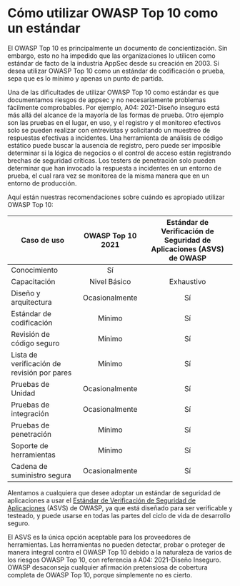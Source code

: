 # Cómo utilizar OWASP Top 10 como un estándar

El OWASP Top 10 es principalmente un documento de concientización. Sin embargo, esto no ha impedido que las organizaciones lo utilicen como estándar de facto de la industria AppSec desde su creación en 2003. Si desea utilizar OWASP Top 10 como un estándar de codificación o prueba, sepa que es lo mínimo y apenas un punto de partida.

Una de las dificultades de utilizar OWASP Top 10 como estándar es que documentamos riesgos de appsec y no necesariamente problemas fácilmente comprobables.
Por ejemplo, A04: 2021-Diseño inseguro está más allá del alcance de la mayoría de las formas de prueba. Otro ejemplo son las pruebas en el lugar, en uso, y el registro y el monitoreo efectivos solo se pueden realizar con entrevistas y solicitando un muestreo de respuestas efectivas a incidentes. Una herramienta de análisis de código estático puede buscar la ausencia de registro, pero puede ser imposible determinar si la lógica de negocios o el control de acceso están registrando brechas de seguridad críticas. Los testers de penetración solo pueden determinar que han invocado la respuesta a incidentes en un entorno de prueba, el cual rara vez se monitorea de la misma manera que en un entorno de producción.

Aquí están nuestras recomendaciones sobre cuándo es apropiado utilizar OWASP Top 10:

| Caso de uso                                 | OWASP Top 10 2021   | Estándar de Verificación de Seguridad de Aplicaciones (ASVS) de OWASP |
|---------------------------------------------|:-------------------:|:---------------------------------------------------------------------:|
| Conocimiento                                | Sí                  |                                                                       |
| Capacitación                                | Nivel Básico        |                              Exhaustivo                               |
| Diseño y arquitectura                       | Ocasionalmente      |                                  Sí                                   |
| Estándar de codificación                    | Mínimo              |                                  Sí                                   |
| Revisión de código seguro                   | Mínimo              |                                  Sí                                   |
| Lista de verificación de revisión por pares | Mínimo              |                                  Sí                                   |
| Pruebas de Unidad                           | Ocasionalmente      |                                  Sí                                   |
| Pruebas de integración                      | Ocasionalmente      |                                  Sí                                   |
| Pruebas de penetración                      | Mínimo              |                                  Sí                                   |
| Soporte de herramientas                     | Mínimo              |                                  Sí                                   |
| Cadena de suministro segura                 | Ocasionalmente      |                                  Sí                                   |

Alentamos a cualquiera que desee adoptar un estándar de seguridad de aplicaciones a usar el [Estándar de Verificación de Seguridad de Aplicaciones](https://owasp.org/www-project-application-security-verification-standard/) (ASVS) de OWASP, ya que está diseñado para ser verificable y testeado, y puede usarse en todas las partes del ciclo de vida de desarrollo seguro.

El ASVS es la única opción aceptable para los proveedores de herramientas. Las herramientas no pueden detectar, probar o proteger de manera integral contra el OWASP Top 10 debido a la naturaleza de varios de los riesgos OWASP Top 10, con referencia a A04: 2021-Diseño Inseguro. OWASP desaconseja cualquier afirmación pretensiosa de cobertura completa de OWASP Top 10, porque simplemente no es cierto.
